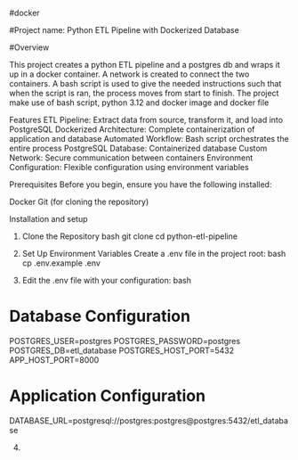#docker

#Project name:  Python ETL Pipeline with Dockerized Database

#Overview

This project creates a python ETL pipeline and a postgres db and wraps it up in a docker container. A network is created to connect the two containers. A bash script is used to give the needed instructions such that when the script is ran, the process moves from start to finish. The project make use of bash script, python 3.12 and docker image and docker file

Features
ETL Pipeline: Extract data from source, transform it, and load into PostgreSQL
Dockerized Architecture: Complete containerization of application and database
Automated Workflow: Bash script orchestrates the entire process
PostgreSQL Database: Containerized database
Custom Network: Secure communication between containers
Environment Configuration: Flexible configuration using environment variables

Prerequisites
Before you begin, ensure you have the following installed:

Docker 
Git (for cloning the repository)

Installation and setup
1. Clone the Repository
bash
git clone <repository-url>
cd python-etl-pipeline

2. Set Up Environment Variables
Create a .env file in the project root:
bash
cp .env.example .env

3. Edit the .env file with your configuration:
bash
# Database Configuration
POSTGRES_USER=postgres
POSTGRES_PASSWORD=postgres
POSTGRES_DB=etl_database
POSTGRES_HOST_PORT=5432
APP_HOST_PORT=8000
# Application Configuration
DATABASE_URL=postgresql://postgres:postgres@postgres:5432/etl_database

4. 
